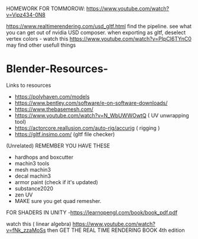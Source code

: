 HOMEWORK FOR TOMMOROW: https://www.youtube.com/watch?v=Vipz434-0N8

https://www.realtimerendering.com/usd_gltf.html
find the pipeline. 
see what you can get out of nvidia USD composer.
when exporting as gltf, deselect vertex colors - watch this https://www.youtube.com/watch?v=PIpCl6TYnC0 may find other usefull things


# Blender-Resources-
Links to resources
- https://polyhaven.com/models
- https://www.bentley.com/software/e-on-software-downloads/
- https://www.thebasemesh.com/
- https://www.youtube.com/watch?v=N_WbUWWOwtQ ( UV unwrapping tool)
- https://actorcore.reallusion.com/auto-rig/accurig ( rigging )
- https://gltf.insimo.com/ (gltf file checker)


 (Unrelated) REMEMBER YOU HAVE THESE
  - hardhops and boxcutter
  - machin3 tools
  - mesh machin3
  - decal machin3
  - armor paint (check if it's updated)
  - substance2020
  - zen UV
  - MAKE sure you get quad remesher.
 
  FOR SHADERS IN UNITY
  -https://learnopengl.com/book/book_pdf.pdf


watch this ( linear algebra) https://www.youtube.com/watch?v=fNk_zzaMoSs
   then GET THE REAL TIME RENDERING BOOK 4th edition

 

